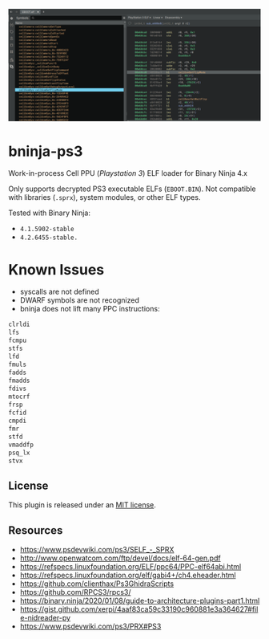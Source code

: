 ![](image.png)

# bninja-ps3

Work-in-process Cell PPU (*Playstation 3*) ELF loader for Binary Ninja 4.x

Only supports decrypted PS3 executable ELFs (`EBOOT.BIN`). Not compatible with libraries (`.sprx`), system modules, or other ELF types.

Tested with Binary Ninja:
* `4.1.5902-stable`
* `4.2.6455-stable.`

# Known Issues

* syscalls are not defined
* DWARF symbols are not recognized
* bninja does not lift many PPC instructions:
```
clrldi
lfs
fcmpu
stfs
lfd
fmuls
fadds
fmadds
fdivs
mtocrf
frsp
fcfid
cmpdi
fmr
stfd
vmaddfp
psq_lx
stvx
```

## License

This plugin is released under an [MIT license](./license).

## Resources

* https://www.psdevwiki.com/ps3/SELF_-_SPRX
* http://www.openwatcom.com/ftp/devel/docs/elf-64-gen.pdf
* https://refspecs.linuxfoundation.org/ELF/ppc64/PPC-elf64abi.html
* https://refspecs.linuxfoundation.org/elf/gabi4+/ch4.eheader.html
* https://github.com/clienthax/Ps3GhidraScripts
* https://github.com/RPCS3/rpcs3/
* https://binary.ninja/2020/01/08/guide-to-architecture-plugins-part1.html
* https://gist.github.com/xerpi/4aaf83ca59c33190c960881e3a364627#file-nidreader-py
* https://www.psdevwiki.com/ps3/PRX#PS3